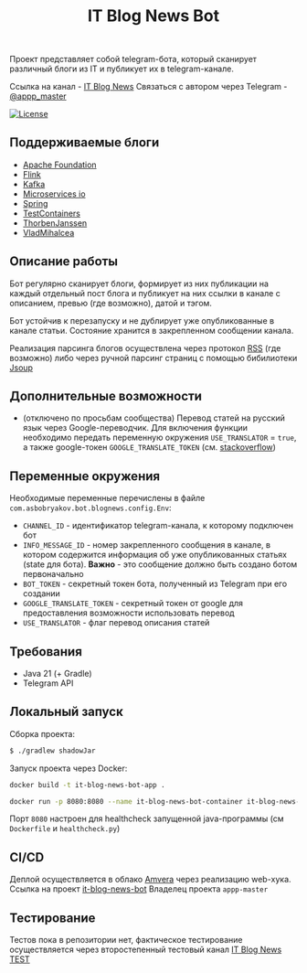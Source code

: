 <h1 align="center"> IT Blog News Bot </h1> <br>

Проект представляет собой telegram-бота, который сканирует различный блоги из IT и публикует их в telegram-канале.

Ссылка на канал - [IT Blog News](https://t.me/it_blog_news) 
Связаться с автором через Telegram - [@appp_master](https://t.me/appp_master) 

[![License](https://img.shields.io/badge/License-Apache%202.0-blue.svg)](https://opensource.org/licenses/Apache-2.0)

## Поддерживаемые блоги
- [Apache Foundation](https://news.apache.org/)
- [Flink](https://flink.apache.org/posts/)
- [Kafka](https://kafka.apache.org/blog)
- [Microservices io](https://microservices.io/)
- [Spring](https://spring.io/blog)
- [TestContainers](https://www.atomicjar.com/category/testcontainers/)
- [ThorbenJanssen](https://thorben-janssen.com/blog/)
- [VladMihalcea](https://vladmihalcea.com/blog/)

## Описание работы

Бот регулярно сканирует блоги, формирует из них публикации на каждый отдельный пост
блога и публикует на них ссылки в канале с описанием, превью (где возможно), датой и тэгом.

Бот устойчив к перезапуску и не дублирует уже опубликованные в канале статьи. Состояние хранится в
закрепленном сообщении канала.

Реализация парсинга блогов осуществлена через протокол [RSS](https://ru.wikipedia.org/wiki/RSS) (где возможно)
либо через ручной парсинг страниц с помощью бибилиотеки [Jsoup](https://github.com/jhy/jsoup)

## Дополнительные возможности
- (отключено по просьбам сообщества) Перевод статей на русский язык через Google-переводчик. Для 
включения функции необходимо передать переменную окружения `USE_TRANSLATOR` = `true`, а также google-токен
`GOOGLE_TRANSLATE_TOKEN` (см. [stackoverflow](https://stackoverflow.com/a/48159904/13196276))

## Переменные окружения
Необходимые переменные перечислены в файле `com.asbobryakov.bot.blognews.config.Env`:
- `CHANNEL_ID` - идентификатор telegram-канала, к которому подключен бот
- `INFO_MESSAGE_ID` - номер закрепленного сообщения в канале, в котором содержится информация об уже
опубликованных статьях (state для бота). **Важно** - это сообщение должно быть создано ботом первоначально
- `BOT_TOKEN` - секретный токен бота, полученный из Telegram при его создании
- `GOOGLE_TRANSLATE_TOKEN` - секретный токен от google для предоставления возможности использовать перевод
- `USE_TRANSLATOR` - флаг перевод описания статей

## Требования
- Java 21 (+ Gradle)
- Telegram API

## Локальный запуск
Сборка проекта:
```bash
$ ./gradlew shadowJar
```
Запуск проекта через Docker:
```bash
docker build -t it-blog-news-bot-app .
```
```bash
docker run -p 8080:8080 --name it-blog-news-bot-container it-blog-news-bot-app
```
Порт `8080` настроен для healthcheck запущенной java-программы (см `Dockerfile` и `healthcheck.py`)

## CI/CD
Деплой осуществляется в облако [Amvera](https://amvera.ru/) через реализацию web-хука.
Ссылка на проект [it-blog-news-bot](https://cloud.amvera.ru/projects/compute/it-blog-news-bot)
Владелец проекта `appp-master`

## Тестирование
Тестов пока в репозитории нет, фактическое тестирование осуществляется через второстепенный тестовый канал
[IT Blog News TEST](https://t.me/it_blog_news_test) 
